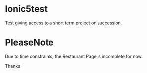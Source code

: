 # Ionic5test
Test giving access to a short term project on succession.


# PleaseNote
Due to time constraints, the Restaurant Page is incomplete for now.

Thanks
